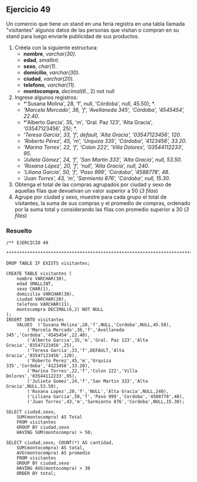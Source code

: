 ## Ejercicio 49

Un comercio que tiene un stand en una feria registra en una tabla llamada "visitantes" algunos datos 
de las personas que visitan o compran en su stand para luego enviarle publicidad de sus productos.

1. Créela con la siguiente estructura:
	* **nombre**, *varchar(30)*.
	* **edad**, *smallint*.
	* **sexo**, *char(1)*.
	* **domicilio**, *varchar(30)*.
	* **ciudad**, *varchar(20)*.
	* **telefono**, *varchar(11)*.
	* **montocompra**, *decimal(6*., 2) not null
2. Ingrese algunos registros:
	* *'Susana Molina', 28, 'f', null, 'Córdoba', null, 45.50); *.
	* *'Marcela Mercado', 36, 'f', 'Avellaneda 345', 'Córdoba', '4545454', 22.40*.
	* *'Alberto García', 35, 'm', 'Gral. Paz 123', 'Alta Gracia', '03547123456', 25); *.
	* *'Teresa García', 33, 'f', default, 'Alta Gracia', '03547123456', 120*.
	* *'Roberto Pérez', 45, 'm', 'Urquiza 335', 'Córdoba', '4123456', 33.20*.
	* *'Marina Torres', 22, 'f', 'Colon 222', 'Villa Dolores', '03544112233', 95*.
	* *'Julieta Gómez', 24, 'f', 'San Martin 333', 'Alta Gracia', null, 53.50*.
	* *'Roxana López', 20, 'f', 'null', 'Alta Gracia', null, 240*.
	* *'Liliana García', 50, 'f', 'Paso 999', 'Córdoba', '4588778', 48*.
	* *'Juan Torres', 43, 'm', 'Sarmiento 876', 'Córdoba', null, 15.30*.
3. Obtenga el total de las compras agrupados por ciudad y sexo de aquellas filas que devuelvan un 
valor superior a 50 (*3 filas*)
4. Agrupe por ciudad y sexo, muestre para cada grupo el total de visitantes, la suma de sus compras 
y el promedio de compras, ordenado por la suma total y considerando las filas con promedio superior 
a 30 (*3 filas*)


### Resuelto	
``` 			
/** EJERCICIO 49
 ******************************************************************************/

DROP TABLE IF EXISTS visitantes;

CREATE TABLE visitantes (
	nombre VARCHAR(30),
	edad SMALLINT,
	sexo CHAR(1),
	domicilio VARCHAR(30),
	ciudad VARCHAR(20),
	telefono VARCHAR(11),
	montocompra DECIMAL(6,2) NOT NULL
);
INSERT INTO visitantes
	VALUES	('Susana Molina',28,'f',NULL,'Cordoba',NULL,45.50),
		('Marcela Mercado',36,'f','Avellaneda 345','Cordoba','4545454',22.40),
		('Alberto Garcia',35,'m','Gral. Paz 123','Alta Gracia','03547123456',25),
		('Teresa Garcia',33,'f',DEFAULT,'Alta Gracia','03547123456',120),
		('Roberto Perez',45,'m','Urquiza 335','Cordoba','4123456',33.20),
		('Marina Torres',22,'f','Colon 222','Villa Dolores','03544112233',95),
		('Julieta Gomez',24,'f','San Martin 333','Alta Gracia',NULL,53.50),
		('Roxana Lopez',20,'f','NULL','Alta Gracia',NULL,240),
		('Liliana Garcia',50,'f','Paso 999','Cordoba','4588778',48),
		('Juan Torres',43,'m','Sarmiento 876','Cordoba',NULL,15.30);
		
SELECT ciudad,sexo,
	SUM(montocompra) AS Total
	FROM visitantes
	GROUP BY ciudad,sexo
	HAVING SUM(montocompra) > 50;

SELECT ciudad,sexo, COUNT(*) AS cantidad,
	SUM(montocompra) AS total,
	AVG(montocompra) AS promedio
	FROM visitantes
	GROUP BY ciudad,sexo
	HAVING AVG(montocompra) > 30
	ORDER BY total;


``` 			

